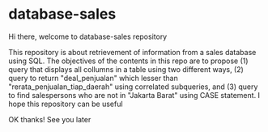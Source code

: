 # database-sales

Hi there, welcome to database-sales repository

This repository is about retrievement of information from a sales database using SQL.
The objectives of the contents in this repo are to propose
(1) query that displays all collumns in a table using two different ways,
(2) query to return "deal_penjualan" which lesser than "rerata_penjualan_tiap_daerah" using correlated subqueries, and
(3) query to find salespersons who are not in "Jakarta Barat" using CASE statement.
I hope this repository can be useful

OK thanks! See you later
